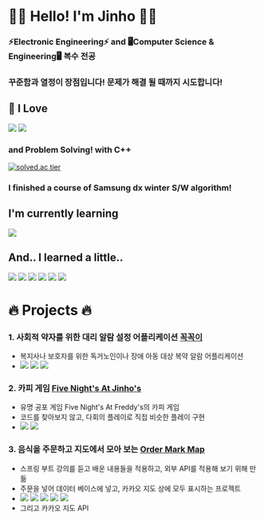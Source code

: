 🙋‍♂️ Hello! I'm Jinho 🙋‍♂️
==



<!--**I took a double major in ⚡Electronic Engineering⚡ and 🖥️Computer Science & Engineering!🖥️**   -->
### **⚡Electronic Engineering⚡ and 🖥️Computer Science & Engineering🖥️ 복수 전공**    
### **꾸준함과 열정이 장점입니다! 문제가 해결 될 때까지 시도합니다!**

## 🌱 I Love 
<img src="https://img.shields.io/badge/C++-00599C?style=for-the-badge&logo=c%2B%2B&logoColor=white"> <img src="https://img.shields.io/badge/java-007396?style=for-the-badge&logo=java&logoColor=white">

### and Problem Solving! with C++
[![solved.ac tier](http://mazassumnida.wtf/api/v2/generate_badge?boj=dfghcvb11)](https://solved.ac/profile/dfghcvb11)    

### I finished a course of Samsung dx winter S/W algorithm!

## I'm currently learning
<img src="https://img.shields.io/badge/mysql-4479A1?style=for-the-badge&logo=mysql&logoColor=white">

## And.. I learned a little..
<img src="https://img.shields.io/badge/C-A8B9CC?style=for-the-badge&logo=C&logoColor=white"> <img src="https://img.shields.io/badge/C Sharp-239120?style=for-the-badge&logo=c sharp&logoColor=white"> <img src="https://img.shields.io/badge/androidstudio-3DDC84?style=for-the-badge&logo=androidstudio&logoColor=white"> <img src="https://img.shields.io/badge/firebase-FFCA28?style=for-the-badge&logo=firebase&logoColor=white"> <img src="https://img.shields.io/badge/springboot-6DB33F?style=for-the-badge&logo=springboot&logoColor=white"> <img src="https://img.shields.io/badge/Unity3D-181717?style=for-the-badge&logo=unity&logoColor=white">



# 🔥 Projects 🔥

### 1. 사회적 약자를 위한 대리 알람 설정 어플리케이션 [<U>꼭꼭이</U>][KkokKkogi]
[KkokKkogi]: https://github.com/binary-ho/KkokKkogi "Go KkokKkogi"

- 복지사나 보호자를 위한 독거노인이나 장애 아동 대상 복약 알람 어플리케이션  
- <img src="https://img.shields.io/badge/java-007396?style=for-the-badge&logo=java&logoColor=white"> <img src="https://img.shields.io/badge/androidstudio-3DDC84?style=for-the-badge&logo=androidstudio&logoColor=white"> <img src="https://img.shields.io/badge/firebase-FFCA28?style=for-the-badge&logo=firebase&logoColor=white">


### 2. 카피 게임 [<U>Five Night's At Jinho's</U>][FiveNightsAtJinhos]
[FiveNightsAtJinhos]: https://github.com/binary-ho/Five-Nights-at-Jinho-s "Go FiveNightsAtJinhos"

- 유명 공포 게임 Five Night's At Freddy's의 카피 게임
- 코드를 찾아보지 않고, 다회의 플레이로 직접 비슷한 플레이 구현
- <img src="https://img.shields.io/badge/C Sharp-239120?style=for-the-badge&logo=c sharp&logoColor=white"> <img src="https://img.shields.io/badge/Unity3D-181717?style=for-the-badge&logo=unity&logoColor=white">


### 3. 음식을 주문하고 지도에서 모아 보는 [<U>Order Mark Map</U>][OrderMarkMap]
[OrderMarkMap]: https://github.com/binary-ho/order-mark-map "Go OrderMarkMap"

- 스프링 부트 강의를 듣고 배운 내용들을 적용하고, 외부 API를 적용해 보기 위해 만듦
- 주문을 넣어 데이터 베이스에 넣고, 카카오 지도 상에 모두 표시하는 프로젝트
- <img src="https://img.shields.io/badge/java-007396?style=for-the-badge&logo=java&logoColor=white"> <img src="https://img.shields.io/badge/springboot-6DB33F?style=for-the-badge&logo=springboot&logoColor=white">  <img src="https://img.shields.io/badge/javascript-F7DF1E?style=for-the-badge&logo=javascript&logoColor=black">  <img src="https://img.shields.io/badge/Thymeleaf-005F0F?style=for-the-badge&logo=Thymeleaf&logoColor=black"> <img src="https://img.shields.io/badge/H2-2E9FFF?style=for-the-badge&logo=&logoColor=black"> 
- 그리고 카카오 지도 API

<!--
**binary-ho/binary-ho** is a ✨ _special_ ✨ repository because its `README.md` (this file) appears on your GitHub profile.

Here are some ideas to get you started:

- 🔭 I’m currently working on ...
- 🌱 I’m currently learning ...
- 👯 I’m looking to collaborate on ...
- 🤔 I’m looking for help with ...
- 💬 Ask me about ...
- 📫 How to reach me: ...
- 😄 Pronouns: ...
- ⚡ Fun fact: ...
--->
